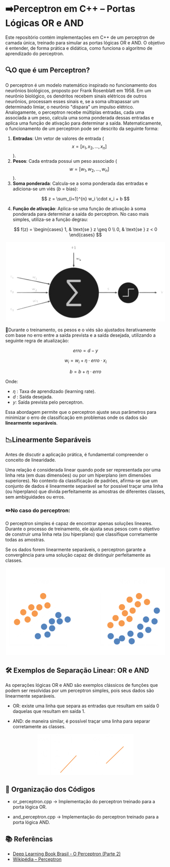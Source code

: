 # ➡️Perceptron em C++ – Portas Lógicas OR e AND

Este repositório contém implementações em C++ de um perceptron de camada única, treinado para simular as portas lógicas OR e AND. O objetivo é entender, de forma prática e didática, como funciona o algoritmo de aprendizado do perceptron.

## 🔍O que é um Perceptron?

O perceptron é um modelo matemático inspirado no funcionamento dos neurônios biológicos, proposto por Frank Rosenblatt em 1958. Em um neurônio biológico, os dendritos recebem sinais elétricos de outros neurônios, processam esses sinais e, se a soma ultrapassar um determinado limiar, o neurônio "dispara" um impulso elétrico. Analogamente, o perceptron recebe múltiplas entradas, cada uma associada a um peso, calcula uma soma ponderada dessas entradas e aplica uma função de ativação para determinar a saída.
Matematicamente, o funcionamento de um perceptron pode ser descrito da seguinte forma:

1. **Entradas**: Um vetor de valores de entrada ($$x = [x_1, x_2, ..., x_n]$$).
2. **Pesos**: Cada entrada possui um peso associado ($$w = [w_1, w_2, ..., w_n]$$).
3. **Soma ponderada**: Calcula-se a soma ponderada das entradas e adiciona-se um viés ($b$ = bias):

$$
z = \sum_{i=1}^{n} w_i \cdot x_i + b
$$


4. **Função de ativação**: Aplica-se uma função de ativação à soma ponderada para determinar a saída do perceptron. No caso mais simples, utiliza-se a função degrau:

$$
f(z) = \begin{cases}
1, & \text{se } z \geq 0 \\
0, & \text{se } z < 0
\end{cases}
$$

<div align="center">
  <img src="images/perceptron.png" alt="Descrição da imagem" width="500"/>
</div>


🔄Durante o treinamento, os pesos e o viés são ajustados iterativamente com base no erro entre a saída prevista e a saída desejada, utilizando a seguinte regra de atualização:

$$
erro = d - y
$$

$$
w_i = w_i + \eta \cdot erro \cdot x_i
$$

$$
b = b + \eta \cdot erro
$$

Onde:
- $\eta$ : Taxa de aprendizado (learning rate).
- $d$ : Saída desejada.
- $y$: Saída prevista pelo perceptron.

Essa abordagem permite que o perceptron ajuste seus parâmetros para minimizar o erro de classificação em problemas onde os dados são **linearmente separáveis**.

## 📉Linearmente Separáveis
Antes de discutir a aplicação prática, é fundamental compreender o conceito de linearidade.

Uma relação é considerada linear quando pode ser representada por uma linha reta (em duas dimensões) ou por um hiperplano (em dimensões superiores). No contexto da classificação de padrões, afirma-se que um conjunto de dados é linearmente separável se for possível traçar uma linha (ou hiperplano) que divida perfeitamente as amostras de diferentes classes, sem ambiguidades ou erros.

### ✏️No caso do perceptron:
O perceptron simples é capaz de encontrar apenas soluções lineares. Durante o processo de treinamento, ele ajusta seus pesos com o objetivo de construir uma linha reta (ou hiperplano) que classifique corretamente todas as amostras.

Se os dados forem linearmente separáveis, o perceptron garante a convergência para uma solução capaz de distinguir perfeitamente as classes.

<div align="center">
  <img src="images/linear and nolinear.png" alt="Descrição da imagem" width="500"/>
</div>

## 🛠️ Exemplos de Separação Linear: OR e AND
As operações lógicas OR e AND são exemplos clássicos de funções que podem ser resolvidas por um perceptron simples, pois seus dados são linearmente separáveis.

- OR: existe uma linha que separa as entradas que resultam em saída 0 daquelas que resultam em saída 1.

- AND: de maneira similar, é possível traçar uma linha para separar corretamente as classes.


<div align="center">
  <img src="images/and or.png" alt="Descrição da imagem" width="300"/>
</div>

## 📂 Organização dos Códigos
- or_perceptron.cpp → Implementação do perceptron treinado para a porta lógica OR.

- and_perceptron.cpp → Implementação do perceptron treinado para a porta lógica AND.

## 📚 Referências
- [Deep Learning Book Brasil - O Perceptron (Parte 2)](https://www.deeplearningbook.com.br/o-perceptron-parte-2/)
- [Wikipédia – Perceptron](https://pt.wikipedia.org/wiki/Perceptron)
